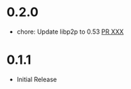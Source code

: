 # 0.2.0
- chore: Update libp2p to 0.53 [PR XXX]

[PR XXX]:  https://github.com/dariusc93/rust-ipfs/pull/XXX

# 0.1.1
- Initial Release